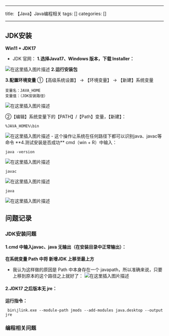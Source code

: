 
--- 
title:  【Java】Java编程相关 
tags: []
categories: [] 

---
## JDK安装

**Win11 + JDK17**
- JDK 官网：
**1.选择Java17、Windows 版本，下载 Installer：**

<img src="https://img-blog.csdnimg.cn/e7e8b6182d454c0f8fe89c957eb71d92.png#pic_center" alt="在这里插入图片描述"> **2.运行安装包**

**3.配置环境变量** ①【高级系统设置】 → 【环境变量】 → 【新建】系统变量

```
变量名：JAVA_HOME
变量值：（JDK安装路径）

```

<img src="https://img-blog.csdnimg.cn/bd6d10a53af14b42a43472f71fb2f64c.png" alt="在这里插入图片描述">

②【编辑】系统变量下的【PATH】/【Path】变量，【新建】：

```
%JAVA_HOME%\bin

```

<img src="https://img-blog.csdnimg.cn/f0a4ef39aa6d427e92cdebc08b890d9f.png" alt="在这里插入图片描述">
- 这个操作让系统在任何路径下都可以识别java、javac等命令
**4.测试安装是否成功** cmd（win + R）中输入：

```
java -version

```

<img src="https://img-blog.csdnimg.cn/4b8f460d22b647cda637206c735ee575.png" alt="在这里插入图片描述">

```
javac

```

<img src="https://img-blog.csdnimg.cn/2b11825d35db4e4190fb52861ddd1de9.png" alt="在这里插入图片描述">

```
java

```

<img src="https://img-blog.csdnimg.cn/b59c0ef87ff147638f49af9c8f900abd.png" alt="在这里插入图片描述">

## 问题记录

### JDK安装问题

#### 1.cmd 中输入javac、java 无输出（在安装目录中正常输出）：

**在系统变量 Path 中将 新增JDK <strong>上移**至最上方</strong>
- 我认为这样做的原因是 Path 中本身存在一个 javapath，所以准确来说，只要上移到原本的这个路径之上就好了： <img src="https://img-blog.csdnimg.cn/7b5844d1237f476eb6f8f9923178ed24.png#pic_center" alt="在这里插入图片描述">
#### 2.JDK17 之后版本无 jre：

**运行指令：**

```
 bin\jlink.exe --module-path jmods --add-modules java.desktop --output jre

```

### 编程相关问题

